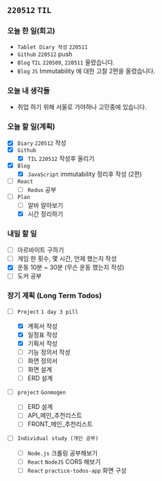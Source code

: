 ## `220512` `TIL`

### 오늘 한 일(회고)

- `Tablet Diary 작성` `220511`
- `Github` `220512` push
- `Blog` `TIL` `220509`, `220511` 올렸습니다.
- `Blog` `JS` Immutability 에 대한 고찰 2편을 올렸습니다.

### 오늘 내 생각들

- 취업 하기 위해 서울로 가야하나 고민중에 있습니다.

### 오늘 할 일(계획)

- [x] `Diary` `220512` 작성
- [x] `Github`
  - [x] `TIL` `220512` 작성후 올리기
- [x] `Blog`
  - [x] `JavaScript` immutability 정리후 작성 (2편)
- [ ] `React`
  - [ ] `Redux` 공부
- [ ] `Plan`
  - [ ] 알바 알아보기
  - [x] 시간 정리하기

### 내일 할 일

- [ ] 아르바이트 구하기
- [ ] 게임 한 횟수, 몇 시간, 언제 했는지 작성
- [x] 운동 10분 ~ 30분 (무슨 운동 했는지 작성)
- [ ] 도커 공부

### 장기 계획 (Long Term Todos)

- [ ] `Project` `1 day 3 pill`

  - [x] 계획서 작성
  - [x] 일정표 작성
  - [x] 기획서 작성
  - [ ] 기능 정의서 작성
  - [ ] 화면 정의서
  - [ ] 화면 설계
  - [ ] ERD 설계

- [ ] `project` `Gonmogen`

  - [ ] ERD 설계
  - [ ] API\_메인\_추천리스트
  - [ ] FRONT\_메인\_추천리스트

- [ ] `Individual study (개인 공부)`
  - [ ] `Node.js` 크롤링 공부해보기
  - [ ] `React` `NodeJS` CORS 해보기
  - [ ] `React` `practice-todos-app` 화면 구상
